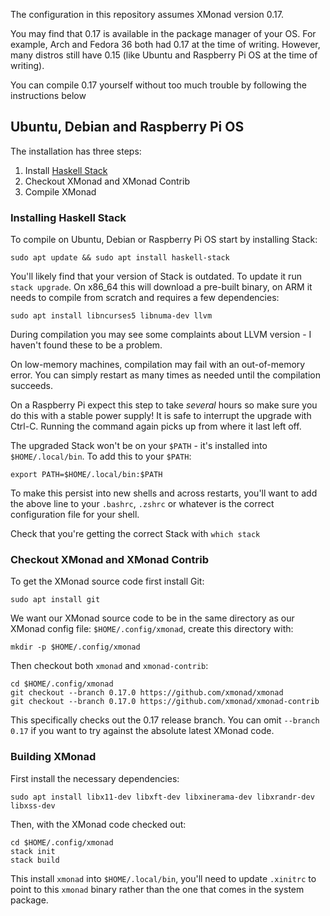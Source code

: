The configuration in this repository assumes XMonad version 0.17. 

You may find that 0.17 is available in the package manager of your OS. For example, Arch and Fedora 36 both had 0.17 at the time of writing. However, many distros still have 0.15 (like Ubuntu and Raspberry Pi OS at the time of writing). 

You can compile 0.17 yourself without too much trouble by following the instructions below

## Ubuntu, Debian and Raspberry Pi OS

The installation has three steps:

1. Install [Haskell Stack](https://haskellstack.org)
2. Checkout XMonad and XMonad Contrib
3. Compile XMonad

### Installing Haskell Stack

To compile on Ubuntu, Debian or Raspberry Pi OS start by installing Stack:

```shell
sudo apt update && sudo apt install haskell-stack
```

You'll likely find that your version of Stack is outdated. To update it run `stack upgrade`. On x86_64 this will download a pre-built binary, on ARM it needs to compile from scratch and requires a few dependencies:

```shell
sudo apt install libncurses5 libnuma-dev llvm
```

During compilation you may see some complaints about LLVM version - I haven't found these to be a problem. 

On low-memory machines, compilation may fail with an out-of-memory error. You can simply restart as many times as needed until the compilation succeeds.

On a Raspberry Pi expect this step to take _several_ hours so make sure you do this with a stable power supply! It is safe to interrupt the upgrade with Ctrl-C. Running the command again picks up from where it last left off.

The upgraded Stack won't be on your `$PATH` - it's installed into `$HOME/.local/bin`. To add this to your `$PATH`:

```shell
export PATH=$HOME/.local/bin:$PATH
```

To make this persist into new shells and across restarts, you'll want to add the above line to your `.bashrc`, `.zshrc` or whatever is the correct configuration file for your shell.

Check that you're getting the correct Stack with `which stack`

### Checkout XMonad and XMonad Contrib

To get the XMonad source code first install Git:

```shell
sudo apt install git
```

We want our XMonad source code to be in the same directory as our XMonad config file: `$HOME/.config/xmonad`, create this directory with:

```shell
mkdir -p $HOME/.config/xmonad
```

Then checkout both `xmonad` and `xmonad-contrib`:

```shell
cd $HOME/.config/xmonad
git checkout --branch 0.17.0 https://github.com/xmonad/xmonad
git checkout --branch 0.17.0 https://github.com/xmonad/xmonad-contrib
```

This specifically checks out the 0.17 release branch. You can omit `--branch 0.17` if you want to try against the absolute latest XMonad code.

### Building XMonad

First install the necessary dependencies:

```shell
sudo apt install libx11-dev libxft-dev libxinerama-dev libxrandr-dev libxss-dev
```

Then, with the XMonad code checked out:

```shell
cd $HOME/.config/xmonad
stack init
stack build
```

This install `xmonad` into `$HOME/.local/bin`, you'll need to update `.xinitrc` to point to this `xmonad` binary rather than the one that comes in the system package.
